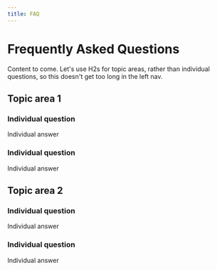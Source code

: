 ```yaml
---
title: FAQ
---
```


# Frequently Asked Questions

Content to come. Let's use H2s for topic areas, rather than individual questions, so this doesn't get too long in the left nav.

## Topic area 1

### Individual question

Individual answer

### Individual question

Individual answer

## Topic area 2

### Individual question

Individual answer

### Individual question

Individual answer
